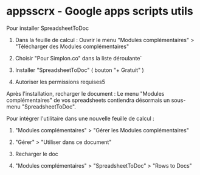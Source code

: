 # appsscrx - Google apps scripts utils

Pour installer SpreadsheetToDoc

1. Dans la feuille de calcul : Ouvrir le menu "Modules complémentaires" > "Télécharger des Modules complémentaires"

2. Choisir "Pour Simplon.co" dans la liste déroulante`

3. Installer "SpreadsheetToDoc" ( bouton "+ Gratuit" )
4. Autoriser les permissions requises5

Après l'installation, recharger le document : Le menu "Modules complémentaires" de vos spreadsheets contiendra désormais un sous-menu "SpreadsheetToDoc".

Pour intégrer l'utilitaire dans une nouvelle feuille de calcul :
1. "Modules complémentaires" > "Gérer les Modules complémentaires"

2. "Gérer" > "Utiliser dans ce document"

3. Recharger le doc

4. "Modules complémentaires" > "SpreadsheetToDoc" > "Rows to Docs"
